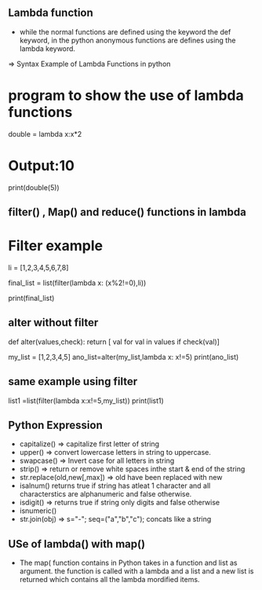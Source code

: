 ## Lambda function

* while the normal functions are defined using the keyword the  def keyword, in the python
anonymous functions are defines using the lambda keyword.

=> Syntax 
  Example of Lambda Functions in python

  # program to show the use of lambda functions 

  double = lambda x:x*2

  # Output:10

  print(double(5))

## filter() , Map() and reduce() functions in lambda

# Filter example

li = [1,2,3,4,5,6,7,8]

final_list  = list(filter(lambda x: (x%2!=0),li))

print(final_list)

## alter without filter

def alter(values,check):
    return [ val for val in values if check(val)]

my_list = [1,2,3,4,5]
ano_list=alter(my_list,lambda x: x!=5)
print(ano_list)


## same example using filter

list1 =list(filter(lambda x:x!=5,my_list))
print(list1) 

## Python Expression 

* capitalize() => capitalize first letter of string
* upper() => convert lowercase letters in string to uppercase.
* swapcase() => Invert case for all letters in string
* strip()  => return or remove white spaces inthe start & end of the string
* str.replace(old,new[,max]) => old have been replaced with new
* isalnum() returns true if string has atleat 1 character and all characterstics are alphanumeric and false otherwise.
* isdigit() => returns true if string only digits and false otherwise
* isnumeric()
* str.join(obj) => s="-"; seq=("a","b","c"); concats like a string

## USe of lambda() with map()

* The map( function contains in Python takes in a function and list as argument.
  the function is called with a lambda and a list and a new list is returned which contains all the lambda mordified items.